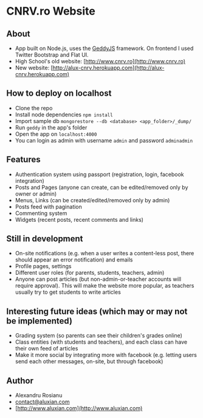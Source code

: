 # CNRV.ro Website

## About
- App built on Node.js, uses the [GeddyJS](http://geddyjs.org/) framework. On frontend I used Twitter Bootstrap and Flat UI.
- High School's old website: [http://www.cnrv.ro](http://www.cnrv.ro)
- New website: [http://alux-cnrv.herokuapp.com](http://alux-cnrv.herokuapp.com)

## How to deploy on localhost
- Clone the repo
- Install node dependencies `npm install`
- Import sample db `mongorestore --db <database> <app_folder>/_dump/`
- Run `geddy` in the app's folder
- Open the app on `localhost:4000`
- You can login as admin with username `admin` and password `adminadmin`

## Features
- Authentication system using passport (registration, login, facebook integration)
- Posts and Pages (anyone can create, can be edited/removed only by owner or admin)
- Menus, Links (can be created/edited/removed only by admin)
- Posts feed with pagination
- Commenting system
- Widgets (recent posts, recent comments and links)

## Still in development
- On-site notifications (e.g. when a user writes a content-less post, there should appear an error notification) and emails
- Profile pages, settings
- Different user roles (for parents, students, teachers, admin)
- Anyone can post articles (but non-admin-or-teacher accounts will require approval). This will make the website more popular, as teachers usually try to get students to write articles

## Interesting future ideas (which may or may not be implemented)
- Grading system (so parents can see their children's grades online)
- Class entities (with students and teachers), and each class can have their own feed of articles
- Make it more social by integrating more with facebook (e.g. letting users send each other messages, on-site, but through facebook)

## Author
- Alexandru Rosianu
- [contact@aluxian.com](mailto:contact@aluxian.com)
- [http://www.aluxian.com](http://www.aluxian.com)
